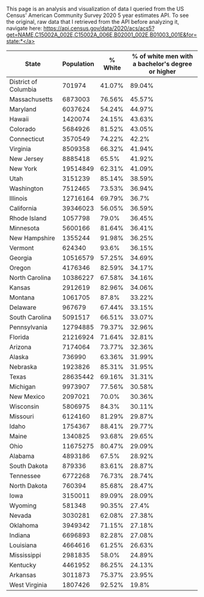 This page is an analysis and visualization of data I queried from the US Census' American Community Survey 2020 5 year estimates API. To see the original, raw data that I retrieved from the API before analyzing it, navigate here: <a href="https://api.census.gov/data/2020/acs/acs5?get=NAME,C15002A_002E,C15002A_006E,B02001_002E,B01003_001E&for=state:*">https://api.census.gov/data/2020/acs/acs5?get=NAME,C15002A_002E,C15002A_006E,B02001_002E,B01003_001E&for=state:*</a>

|State|Population|% White|% of white men with a bachelor's degree or higher|
|---|---|---|---|
|District of Columbia|701974|41.07%|89.04%|
|Massachusetts|6873003|76.56%|45.57%|
|Maryland|6037624|54.24%|44.97%|
|Hawaii|1420074|24.15%|43.63%|
|Colorado|5684926|81.52%|43.05%|
|Connecticut|3570549|74.22%|42.2%|
|Virginia|8509358|66.32%|41.94%|
|New Jersey|8885418|65.5%|41.92%|
|New York|19514849|62.31%|41.09%|
|Utah|3151239|85.14%|38.59%|
|Washington|7512465|73.53%|36.94%|
|Illinois|12716164|69.79%|36.7%|
|California|39346023|56.05%|36.59%|
|Rhode Island|1057798|79.0%|36.45%|
|Minnesota|5600166|81.64%|36.41%|
|New Hampshire|1355244|91.98%|36.25%|
|Vermont|624340|93.6%|36.15%|
|Georgia|10516579|57.25%|34.69%|
|Oregon|4176346|82.59%|34.17%|
|North Carolina|10386227|67.58%|34.16%|
|Kansas|2912619|82.96%|34.06%|
|Montana|1061705|87.8%|33.22%|
|Delaware|967679|67.44%|33.15%|
|South Carolina|5091517|66.51%|33.07%|
|Pennsylvania|12794885|79.37%|32.96%|
|Florida|21216924|71.64%|32.81%|
|Arizona|7174064|73.77%|32.36%|
|Alaska|736990|63.36%|31.99%|
|Nebraska|1923826|85.31%|31.95%|
|Texas|28635442|69.16%|31.31%|
|Michigan|9973907|77.56%|30.58%|
|New Mexico|2097021|70.0%|30.36%|
|Wisconsin|5806975|84.3%|30.11%|
|Missouri|6124160|81.29%|29.87%|
|Idaho|1754367|88.41%|29.77%|
|Maine|1340825|93.68%|29.65%|
|Ohio|11675275|80.47%|29.09%|
|Alabama|4893186|67.5%|28.92%|
|South Dakota|879336|83.61%|28.87%|
|Tennessee|6772268|76.73%|28.74%|
|North Dakota|760394|85.68%|28.47%|
|Iowa|3150011|89.09%|28.09%|
|Wyoming|581348|90.35%|27.4%|
|Nevada|3030281|62.08%|27.38%|
|Oklahoma|3949342|71.15%|27.18%|
|Indiana|6696893|82.28%|27.08%|
|Louisiana|4664616|61.25%|26.63%|
|Mississippi|2981835|58.0%|24.89%|
|Kentucky|4461952|86.25%|24.13%|
|Arkansas|3011873|75.37%|23.95%|
|West Virginia|1807426|92.52%|19.8%|
